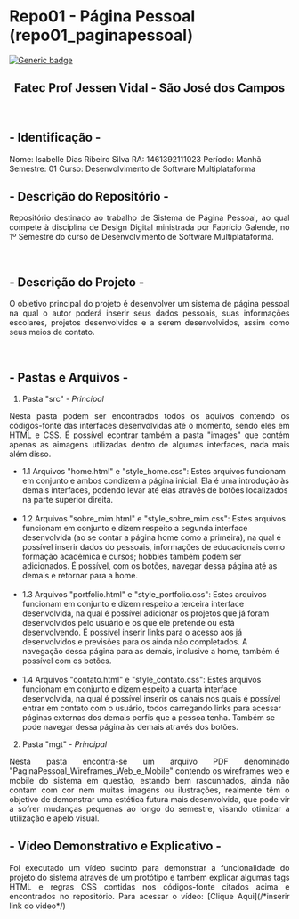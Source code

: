 # Repo01 - Página Pessoal (repo01_paginapessoal)
[![Generic badge](https://img.shields.io/badge/STATUS%20DO%20PROJETO-EM%20DESENVOLVIMENTO-yellow)](https://shields.io/)

<h2 text align="center">Fatec Prof Jessen Vidal - São José dos Campos</h2>
 <br>
 
 ## - Identificação - 
 Nome: Isabelle Dias Ribeiro Silva   RA: 1461392111023   Período: Manhã   Semestre: 01   Curso: Desenvolvimento de Software Multiplataforma
 
 ## - Descrição do Repositório -  
<p align="justify"> Repositório destinado ao trabalho de Sistema de Página Pessoal, ao qual compete à disciplina de Design Digital ministrada por Fabrício Galende, no 1º Semestre do curso de Desenvolvimento de Software Multiplataforma.</p>

<br>

## - Descrição do Projeto - 
<p align="justify"> O objetivo principal do projeto é desenvolver um sistema de página pessoal na qual o autor poderá inserir seus dados pessoais, suas informações escolares, projetos desenvolvidos e a serem desenvolvidos, assim como seus meios de contato.</p>
<br>

 ## - Pastas e Arquivos - 
1. Pasta "src" - *Principal*
 <p align="justify">Nesta pasta podem ser encontrados todos os aquivos contendo os códigos-fonte das interfaces desenvolvidas até o momento, sendo eles em HTML e CSS. É possível econtrar também a pasta "images" que contém apenas as aimagens utilizadas dentro de algumas interfaces, nada mais além disso.</p>
 
<ul>
<li>1.1 Arquivos "home.html" e "style_home.css": Estes arquivos funcionam em conjunto e ambos condizem a página inicial. Ela é uma introdução às demais interfaces, podendo levar até elas através de botões localizados na parte superior direita.</li>
<br>
<li>1.2 Arquivos "sobre_mim.html" e "style_sobre_mim.css": Estes arquivos funcionam em conjunto e dizem respeito a segunda interface desenvolvida (ao se contar a página home como a primeira), na qual é possível inserir dados do pessoais, informações de educacionais como formação acadêmica e cursos; hobbies também podem ser adicionados. É possível, com os botões, navegar dessa página até as demais e retornar para a home.</li>
<br>
<li>1.3 Arquivos "portfolio.html" e "style_portfolio.css": Estes arquivos funcionam em conjunto e dizem respeito a terceira interface desenvolvida, na qual é possível adicionar os projetos que já foram desenvolvidos pelo usuário e os que ele pretende ou está desenvolvendo. É possível inserir links para o acesso aos já desenvolvidos e previsões para os ainda não completados. A navegação dessa página para as demais, inclusive a home, também é possível com os botões.</li>
<br> 
<li>1.4 Arquivos "contato.html" e "style_contato.css": Estes arquivos funcionam em conjunto e dizem espeito a quarta interface desenvolvida, na qual é possível inserir os canais nos quais é possível entrar em contato com o usuário, todos carregando links para acessar páginas externas dos demais perfis que a pessoa tenha. Também se pode navegar dessa página às demais através dos botões.</li>
</ul>

2. Pasta "mgt" - *Principal*
<p align="justify"> Nesta pasta encontra-se um arquivo PDF denominado "PaginaPessoal_Wireframes_Web_e_Mobile" contendo os wireframes web e mobile do sistema em questão, estando bem rascunhados, ainda não contam com cor nem muitas imagens ou ilustrações, realmente têm o objetivo de demonstrar uma estética futura mais desenvolvida, que pode vir a sofrer mudanças pequenas ao longo do semestre, visando otimizar a utilização e apelo visual.</p>

## - Vídeo Demonstrativo e Explicativo - 
<p align="justify"> Foi executado um vídeo sucinto para demonstrar a funcionalidade do projeto do sistema através de um protótipo e também explicar algumas tags HTML e regras CSS contidas nos códigos-fonte citados acima e encontrados no repositório.
Para acessar o vídeo: [Clique Aqui](/*inserir link do video*/) </p>
